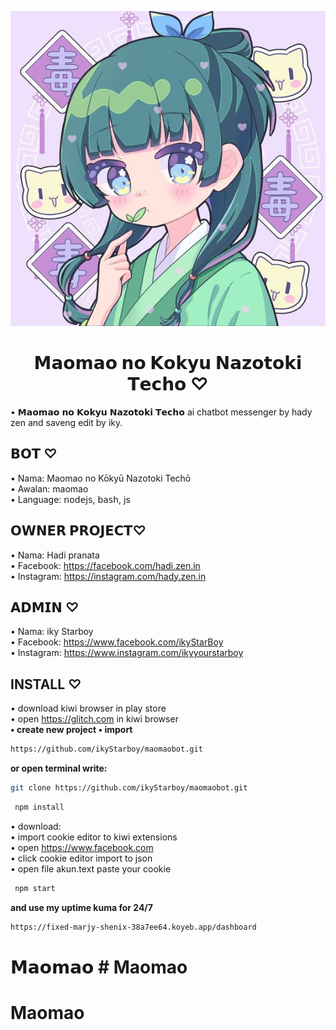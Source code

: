 ![maomao](https://raw.githubusercontent.com/ikyStarboy/ReinaCmd/refs/heads/main/Maomao%F0%9F%91%89%F0%9F%8F%BB%F0%9F%92%97%F0%9F%91%88%F0%9F%8F%BB.jpeg) 

<h1 align="center">𝗠𝗮𝗼𝗺𝗮𝗼 𝗻𝗼 𝗞𝗼𝗸𝘆𝘂 𝗡𝗮𝘇𝗼𝘁𝗼𝗸𝗶 𝗧𝗲𝗰𝗵𝗼 ♡</h1>

• 𝗠𝗮𝗼𝗺𝗮𝗼 𝗻𝗼 𝗞𝗼𝗸𝘆𝘂 𝗡𝗮𝘇𝗼𝘁𝗼𝗸𝗶 𝗧𝗲𝗰𝗵𝗼 ai chatbot messenger by hady zen and saveng edit by iky. <br />

## 𝗕𝗢𝗧 ♡

• Nama: Maomao no Kōkyū Nazotoki Techō <br />
• Awalan: maomao <br />
• Language: 𝗇𝗈𝖽𝖾𝗃𝗌, 𝖻𝖺𝗌𝗁, js <br />

## 𝗢𝗪𝗡𝗘𝗥 𝗣𝗥𝗢𝗝𝗘𝗖𝗧♡

• Nama: Hadi pranata <br />
• Facebook: https://facebook.com/hadi.zen.in <br />
• Instagram: https://instagram.com/hady.zen.in

## 𝗔𝗗𝗠𝗜𝗡 ♡

• Nama: iky Starboy<br />
• Facebook: https://www.facebook.com/ikyStarBoy <br />
• Instagram: https://www.instagram.com/ikyyourstarboy

## INSTALL ♡

• download kiwi browser in play store <br />
• open https://glitch.com in kiwi browser <br />
**• create new project 
• import**
```bash
https://github.com/ikyStarboy/maomaobot.git
```
**or open terminal write:** 
```bash
git clone https://github.com/ikyStarboy/maomaobot.git
```
```bash
 npm install
```
• download: <br />
• import cookie editor to kiwi extensions <br />
• open https://www.facebook.com <br />
• click cookie editor import to json <br />
• open file akun.text paste your cookie <br />
```bash
 npm start
```
**and use my uptime kuma for 24/7**
```bash
https://fixed-marjy-shenix-38a7ee64.koyeb.app/dashboard
```

# 𝗠𝗮𝗼𝗺𝗮𝗼 # Maomao
# Maomao
